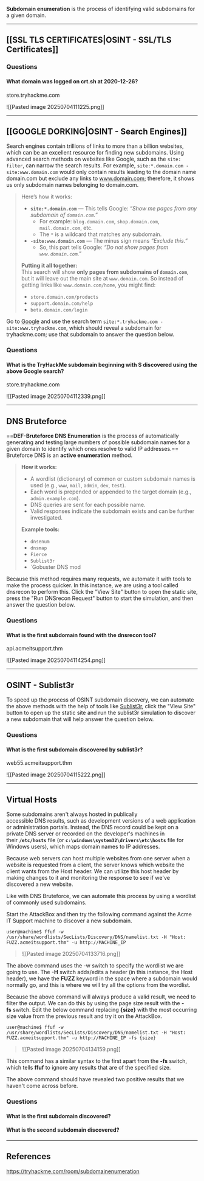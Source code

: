 **Subdomain enumeration** is the process of identifying valid subdomains for a given domain.

---

## [[SSL TLS CERTIFICATES|OSINT - SSL/TLS Certificates]]

### Questions

#### What domain was logged on crt.sh at 2020-12-26?
store.tryhackme.com

![[Pasted image 20250704111225.png]]

---

## [[GOOGLE DORKING|OSINT - Search Engines]]

Search engines contain trillions of links to more than a billion websites, which can be an excellent resource for finding new subdomains. Using advanced search methods on websites like Google, such as the `site: filter`, can narrow the search results. For example, `site:*.domain.com -site:www.domain.com` would only contain results leading to the domain name domain.com but exclude any links to www.domain.com; therefore, it shows us only subdomain names belonging to domain.com.

> Here’s how it works:
> - **`site:*.domain.com`** — This tells Google: _“Show me pages from any subdomain of `domain.com`.”_
>     - For example: `blog.domain.com`, `shop.domain.com`, `mail.domain.com`, etc.
>     - The `*` is a wildcard that matches any subdomain.
> - **`-site:www.domain.com`** — The minus sign means _“Exclude this.”_
>     - So, this part tells Google: _“Do not show pages from `www.domain.com`.”_
> 
> **Putting it all together:**  
> This search will show **only pages from subdomains of `domain.com`**, but it will leave out the main site at `www.domain.com`.
> So instead of getting links like `www.domain.com/home`, you might find:
> - `store.domain.com/products`
> - `support.domain.com/help`
> - `beta.domain.com/login`

Go to [Google](https://tryhackme.com/room/google.com) and use the search term `site:*.tryhackme.com -site:www.tryhackme.com`, which should reveal a subdomain for tryhackme.com; use that subdomain to answer the question below.

### Questions

#### What is the TryHackMe subdomain beginning with **S** discovered using the above Google search?
store.tryhackme.com

![[Pasted image 20250704112339.png]]

---

## DNS Bruteforce

==**DEF-Bruteforce DNS Enumeration** is the process of automatically generating and testing large numbers of possible subdomain names for a given domain to identify which ones resolve to valid IP addresses.== Bruteforce DNS is an **active enumeration** method.

> **How it works:**
> - A wordlist (dictionary) of common or custom subdomain names is used (e.g., `www`, `mail`, `admin`, `dev`, `test`).
> - Each word is prepended or appended to the target domain (e.g., `admin.example.com`).
> - DNS queries are sent for each possible name.
> - Valid responses indicate the subdomain exists and can be further investigated.
> 
> **Example tools:**
> - `dnsenum`
> - `dnsmap`
> - `Fierce`
> - `Sublist3r`
> - `Gobuster DNS mod

Because this method requires many requests, we automate it with tools to make the process quicker. In this instance, we are using a tool called dnsrecon to perform this. Click the "View Site" button to open the static site, press the "Run DNSrecon Request" button to start the simulation, and then answer the question below.

### Questions

#### What is the first subdomain found with the dnsrecon tool?
api.acmeitsupport.thm

![[Pasted image 20250704114254.png]]

---

## OSINT - Sublist3r

To speed up the process of OSINT subdomain discovery, we can automate the above methods with the help of tools like [Sublist3r](https://www.kali.org/tools/sublist3r/), click the "View Site" button to open up the static site and run the sublist3r simulation to discover a new subdomain that will help answer the question below.

### Questions

#### What is the first subdomain discovered by sublist3r?
web55.acmeitsupport.thm

![[Pasted image 20250704115222.png]]

---

## Virtual Hosts

Some subdomains aren't always hosted in publically accessible DNS results, such as development versions of a web application or administration portals. Instead, the DNS record could be kept on a private DNS server or recorded on the developer's machines in their **`/etc/hosts`** file (or **`c:\windows\system32\drivers\etc\hosts`** file for Windows users), which maps domain names to IP addresses. 

Because web servers can host multiple websites from one server when a website is requested from a client, the server knows which website the client wants from the Host header. We can utilize this host header by making changes to it and monitoring the response to see if we've discovered a new website.

Like with DNS Bruteforce, we can automate this process by using a wordlist of commonly used subdomains.

Start the AttackBox and then try the following command against the Acme IT Support machine to discover a new subdomain.

```shell-session
user@machine$ ffuf -w /usr/share/wordlists/SecLists/Discovery/DNS/namelist.txt -H "Host: FUZZ.acmeitsupport.thm" -u http://MACHINE_IP
```

> ![[Pasted image 20250704133716.png]]

The above command uses the -w switch to specify the wordlist we are going to use. The **-H** switch adds/edits a header (in this instance, the Host header), we have the **FUZZ** keyword in the space where a subdomain would normally go, and this is where we will try all the options from the wordlist.

Because the above command will always produce a valid result, we need to filter the output. We can do this by using the page size result with the **-fs** switch. Edit the below command replacing **{size}** with the most occurring size value from the previous result and try it on the AttackBox.

```shell-session
user@machine$ ffuf -w /usr/share/wordlists/SecLists/Discovery/DNS/namelist.txt -H "Host: FUZZ.acmeitsupport.thm" -u http://MACHINE_IP -fs {size}
```

> ![[Pasted image 20250704134159.png]]

This command has a similar syntax to the first apart from the **-fs** switch, which tells **ffuf** to ignore any results that are of the specified size.

The above command should have revealed two positive results that we haven't come across before.

### Questions

#### What is the first subdomain discovered?


#### What is the second subdomain discovered?

---

## References

https://tryhackme.com/room/subdomainenumeration